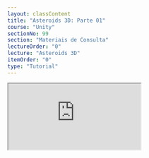 ```yaml
---
layout: classContent
title: "Asteroids 3D: Parte 01"
course: "Unity"
sectionNo: 99
section: "Materiais de Consulta"
lectureOrder: "0"
lecture: "Asteroids 3D"
itemOrder: "0"
type: "Tutorial"
---
```

<iframe src="https://docs.google.com/document/d/e/2PACX-1vQ8xmB6UATh_8JXrq-Esbq_8gJJPnfjUISZTko1u6ie3b-G8CJvZg4JQW59vm_EMC8I4rNVrmOF2z82/pub?embedded=true"></iframe>
